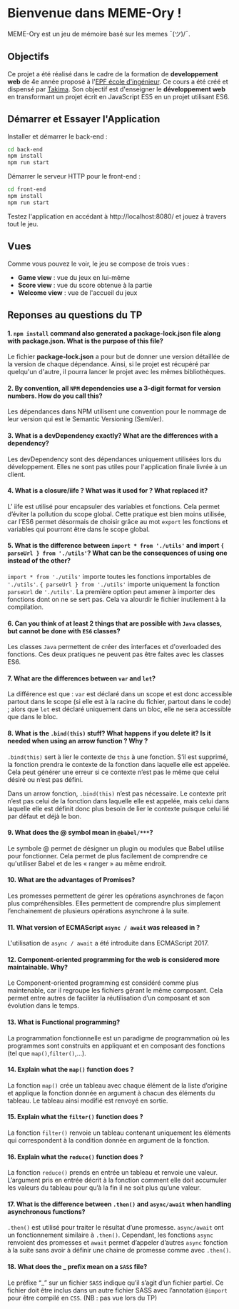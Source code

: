 # Bienvenue dans MEME-Ory !
MEME-Ory est un jeu de mémoire basé sur les memes ¯(ツ)/¯.

## Objectifs
Ce projet a été réalisé dans le cadre de la formation de **developpement web** de 
4e année proposé à l'[EPF école d'ingénieur](https://www.epf.fr/).
Ce cours a été créé et dispensé par [Takima](https://www.takima.fr/).
Son objectif est d'enseigner le **développement web** en transformant un 
projet écrit en JavaScript ES5 en un projet utilisant ES6.

## Démarrer et Essayer l'Application
Installer et démarrer le back-end :

```bash
cd back-end
npm install
npm run start
```
Démarrer le serveur HTTP pour le front-end :

```bash
cd front-end
npm install
npm run start
```
Testez l'application en accédant à http://localhost:8080/ et jouez à travers tout le jeu.

## Vues
Comme vous pouvez le voir, le jeu se compose de trois vues :

* __Game view__ : vue du jeux en lui-même
* __Score view__ : vue du score obtenue à la partie
* __Welcome view__ : vue de l'accueil du jeux

## Reponses au questions du TP

#### 1. `npm install` command also generated a **package-lock.json** file along with **package.json**. What is the purpose of this file?

Le fichier **package-lock.json** a pour but de donner une version détaillée de la version de chaque dépendance. Ainsi, si le projet est récupéré par quelqu'un d'autre, il pourra lancer le projet avec les mêmes bibliothèques.

#### 2. By convention, all `NPM` dependencies use a 3-digit format for version numbers. How do you call this?

Les dépendances dans NPM utilisent une convention pour le nommage de leur version qui est le Semantic Versioning (SemVer).

#### 3. What is a devDependency exactly? What are the differences with a dependency?

Les devDependency sont des dépendances uniquement utilisées lors du développement. Elles ne sont pas utiles pour l'application finale livrée à un client.

#### 4. What is a closure/iife ? What was it used for ? What replaced it?

L’ iife est utilisé pour encapsuler des variables et fonctions. Cela permet d’éviter la pollution du scope global. Cette pratique est bien moins utilisée, car l’ES6 permet désormais de choisir grâce au mot `export` les fonctions et variables qui pourront être dans le scope global.

#### 5. What is the difference between `import * from './utils'` and import `{ parseUrl } from './utils'`? What can be the consequences of using one instead of the other?

`import * from './utils'` importe toutes les fonctions importables de `'./utils'`.
`{ parseUrl } from './utils'` importe uniquement la fonction `parseUrl` de `'./utils'`.
La première option peut amener à importer des fonctions dont on ne se sert pas.
Cela va alourdir le fichier inutilement à la compilation.

#### 6. Can you think of at least 2 things that are possible with `Java` classes, but cannot be done with `ES6` classes?

Les classes `Java` permettent de créer des interfaces et d'overloaded des fonctions.
Ces deux pratiques ne peuvent pas être faites avec les classes ES6.

#### 7. What are the differences between `var` and `let`?

La différence est que : `var` est déclaré dans un scope et est donc accessible partout dans le scope (si elle est à la racine du fichier, partout dans le code) ; alors que `let` est déclaré uniquement dans un bloc, elle ne sera accessible que dans le bloc. 

#### 8. What is the `.bind(this)` stuff? What happens if you delete it? Is it needed when using an arrow function ? Why ?

`.bind(this)` sert à lier le contexte de `this` à une fonction. S’il est supprimé, la fonction prendra le contexte de la fonction dans laquelle elle est appelée. Cela peut générer une erreur si ce contexte n’est pas le même que celui désiré ou n’est pas défini.

Dans un arrow fonction, `.bind(this)` n’est pas nécessaire. Le contexte prit n’est pas celui de la fonction dans laquelle elle est appelée, mais celui dans laquelle elle est définit donc plus besoin de lier le contexte puisque celui lié par défaut et déjà le bon.

#### 9. What does the @ symbol mean in `@babel/***`?

Le symbole @ permet de désigner un plugin ou modules que Babel utilise pour fonctionner. Cela permet de plus facilement de comprendre ce qu'utiliser Babel et de les « ranger » au même endroit.

#### 10. What are the advantages of Promises?

Les promesses permettent de gérer les opérations asynchrones de façon plus compréhensibles. Elles permettent de comprendre plus simplement l’enchainement de plusieurs opérations asynchrone à la suite.

#### 11. What version of ECMAScript `async / await` was released in ?

L'utilisation de `async / await` a été introduite dans ECMAScript 2017.

#### 12. Component-oriented programming for the web is considered more maintainable. Why?

Le Component-oriented programming est considéré comme plus maintenable, car il regroupe les fichiers gérant le même composant. Cela permet entre autres de faciliter la réutilisation d’un composant et son évolution dans le temps.

#### 13. What is Functional programming?

La programmation fonctionnelle est un paradigme de programmation où les programmes sont construits en appliquant et en composant des fonctions (tel que `map()`,`filter()`,…).

#### 14. Explain what the `map()` function does ?

La fonction `map()` crée un tableau avec chaque élément de la liste d’origine et applique la fonction donnée en argument à chacun des éléments du tableau. Le tableau ainsi modifié est renvoyé en sortie.

#### 15. Explain what the `filter()` function does ?

La fonction `filter()` renvoie un tableau contenant uniquement les éléments qui correspondent à la condition donnée en argument de la fonction.

#### 16. Explain what the `reduce()` function does ?

La fonction `reduce()` prends en entrée un tableau et renvoie une valeur. L’argument pris en entrée décrit à la fonction comment elle doit accumuler les valeurs du tableau pour qu’à la fin il ne soit plus qu’une valeur.

#### 17. What is the difference between `.then()` and `async/await` when handling asynchronous functions?

`.then()` est utilisé pour traiter le résultat d’une promesse. `async/await` ont un fonctionnement similaire à `.then()`. Cependant, les fonctions `async` renvoient des promesses et `await` permet d’appeler d’autres `async` fonction à la suite sans avoir à définir une chaine de promesse comme avec `.then()`.

#### 18. What does the _ prefix mean on a `SASS` file?

Le préfixe “_” sur un fichier `SASS` indique qu’il s’agit d’un fichier partiel. Ce fichier doit être inclus dans un autre fichier SASS avec l’annotation `@import` pour être compilé en `CSS`. (NB : pas vue lors du TP)

